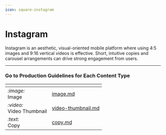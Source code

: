```yaml
---
icon: square-instagram
---
```


# Instagram

Instagram is an aesthetic, visual-oriented mobile platform where using 4:5 images and 9:16 vertical videos is effective. Short, intuitive copies and carousel arrangements can drive strong engagement from users.

***

### Go to Production Guidelines for Each Content Type

<table data-view="cards"><thead><tr><th></th><th data-hidden data-card-target data-type="content-ref"></th></tr></thead><tbody><tr><td><i class="fa-image">:image:</i> <br>Image</td><td><a href="image.md">image.md</a></td></tr><tr><td><i class="fa-video">:video:</i> <br>Video Thumbnail </td><td><a href="video-thumbnail.md">video-thumbnail.md</a></td></tr><tr><td><i class="fa-text">:text:</i> <br>Copy</td><td><a href="copy.md">copy.md</a></td></tr></tbody></table>





